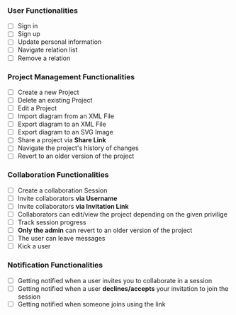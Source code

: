 ### User Functionalities
- [ ] Sign in
- [ ] Sign up
- [ ] Update personal information
- [ ] Navigate relation list
- [ ] Remove a relation

### Project Management Functionalities 
- [ ] Create a new Project
- [ ] Delete an existing Project
- [ ] Edit a Project
- [ ] Import diagram from an XML File
- [ ] Export diagram to an XML File
- [ ] Export diagram to an SVG Image
- [ ] Share a project via **Share Link**
- [ ] Navigate the project's history of changes
- [ ] Revert to an older version of the project

### Collaboration Functionalities
- [ ] Create a collaboration Session
- [ ] Invite collaborators **via Username**
- [ ] Invite collaborators **via Invitation Link**
- [ ] Collaborators can edit/view the project depending on the given privilige
- [ ] Track session progress
- [ ] **Only the admin** can revert to an older version of the project
- [ ] The user can leave messages
- [ ] Kick a user

### Notification Functionalities
- [ ] Getting notified when a user invites you to collaborate in a session
- [ ] Getting notified when a user **declines/accepts** your invitation to join the session
- [ ] Getting notified when someone joins using the link